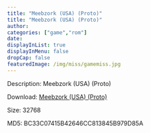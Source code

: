 ```yaml
---
title: "Meebzork (USA) (Proto)"
title: "Meebzork (USA) (Proto)"
author: 
categories: ["game","rom"]
date: 
displayInList: true
displayInMenu: false
dropCap: false
featuredImage: /img/miss/gamemiss.jpg
---
```


Description: Meebzork (USA) (Proto)

Download: <a href="https://kknackGearCT.ctfile.com/fs/2629127-327667807" target = "_blank" rel = "nofollow" > Meebzork (USA) (Proto)</a>

Size: 32768

MD5: BC33C07415B42646CC813845B979D85A

